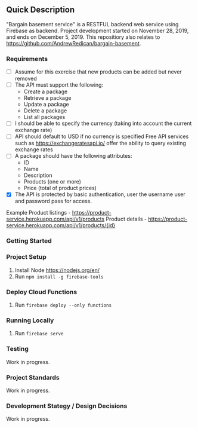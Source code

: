 ## Quick Description

"Bargain basement service" is a RESTFUL backend web service using Firebase as backend. Project development started on November 28, 2019, and ends on December 5, 2019. This repositiory also relates to https://github.com/AndrewRedican/bargain-basement.

### Requirements

- [ ] Assume for this exercise that new products can be added but never removed
- [ ] The API must support the following:
  - Create a package
  - Retrieve a package
  - Update a package
  - Delete a package
  - List all packages
- [ ] I should be able to specify the currency (taking into account the current exchange rate)
- [ ] API should default to USD if no currency is specified Free API services such as https://exchangeratesapi.io/ offer the ability to query existing exchange rates
- [ ] A package should have the following attributes:
  - ID
  - Name
  - Description
  - Products (one or more)
  - Price (total of product prices)
- [x] The API is protected by basic authentication, user the username user and password pass for access.

Example
Product listings - https://product-service.herokuapp.com/api/v1/products Product details - https://product-service.herokuapp.com/api/v1/products/{id}

### Getting Started

### Project Setup

1. Install Node https://nodejs.org/en/
2. Run `npm install -g firebase-tools`

### Deploy Cloud Functions

1. Run `firebase deploy --only functions`

### Running Locally

1. Run `firebase serve`

### Testing

Work in progress.

### Project Standards

Work in progress.

### Development Stategy / Design Decisions

Work in progress.
